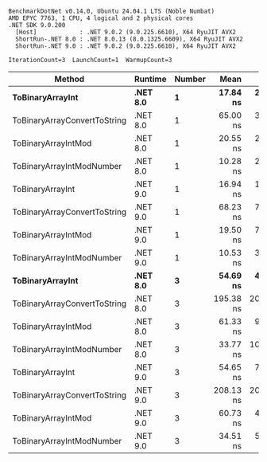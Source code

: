 ```

BenchmarkDotNet v0.14.0, Ubuntu 24.04.1 LTS (Noble Numbat)
AMD EPYC 7763, 1 CPU, 4 logical and 2 physical cores
.NET SDK 9.0.200
  [Host]            : .NET 9.0.2 (9.0.225.6610), X64 RyuJIT AVX2
  ShortRun-.NET 8.0 : .NET 8.0.13 (8.0.1325.6609), X64 RyuJIT AVX2
  ShortRun-.NET 9.0 : .NET 9.0.2 (9.0.225.6610), X64 RyuJIT AVX2

IterationCount=3  LaunchCount=1  WarmupCount=3  

```
| Method                       | Runtime  | Number | Mean      | Error     | StdDev   | Min       | Max       | Gen0   | Allocated |
|----------------------------- |--------- |------- |----------:|----------:|---------:|----------:|----------:|-------:|----------:|
| **ToBinaryArrayInt**             | **.NET 8.0** | **1**      |  **17.84 ns** |  **2.004 ns** | **0.110 ns** |  **17.74 ns** |  **17.96 ns** | **0.0019** |      **32 B** |
| ToBinaryArrayConvertToString | .NET 8.0 | 1      |  65.00 ns |  3.209 ns | 0.176 ns |  64.80 ns |  65.13 ns | 0.0057 |      96 B |
| ToBinaryArrayIntMod          | .NET 8.0 | 1      |  20.55 ns |  2.787 ns | 0.153 ns |  20.39 ns |  20.69 ns | 0.0019 |      32 B |
| ToBinaryArrayIntModNumber    | .NET 8.0 | 1      |  10.28 ns |  2.172 ns | 0.119 ns |  10.17 ns |  10.40 ns | 0.0019 |      32 B |
| ToBinaryArrayInt             | .NET 9.0 | 1      |  16.94 ns |  1.015 ns | 0.056 ns |  16.88 ns |  16.98 ns | 0.0019 |      32 B |
| ToBinaryArrayConvertToString | .NET 9.0 | 1      |  68.23 ns |  7.052 ns | 0.387 ns |  67.91 ns |  68.66 ns | 0.0057 |      96 B |
| ToBinaryArrayIntMod          | .NET 9.0 | 1      |  19.50 ns |  7.309 ns | 0.401 ns |  19.06 ns |  19.85 ns | 0.0019 |      32 B |
| ToBinaryArrayIntModNumber    | .NET 9.0 | 1      |  10.53 ns |  3.017 ns | 0.165 ns |  10.35 ns |  10.68 ns | 0.0019 |      32 B |
| **ToBinaryArrayInt**             | **.NET 8.0** | **3**      |  **54.69 ns** |  **4.768 ns** | **0.261 ns** |  **54.43 ns** |  **54.95 ns** | **0.0057** |      **96 B** |
| ToBinaryArrayConvertToString | .NET 8.0 | 3      | 195.38 ns | 20.097 ns | 1.102 ns | 194.46 ns | 196.60 ns | 0.0176 |     296 B |
| ToBinaryArrayIntMod          | .NET 8.0 | 3      |  61.33 ns |  9.451 ns | 0.518 ns |  60.73 ns |  61.65 ns | 0.0057 |      96 B |
| ToBinaryArrayIntModNumber    | .NET 8.0 | 3      |  33.77 ns | 10.811 ns | 0.593 ns |  33.09 ns |  34.14 ns | 0.0057 |      96 B |
| ToBinaryArrayInt             | .NET 9.0 | 3      |  54.65 ns |  7.176 ns | 0.393 ns |  54.21 ns |  54.96 ns | 0.0057 |      96 B |
| ToBinaryArrayConvertToString | .NET 9.0 | 3      | 208.13 ns | 20.428 ns | 1.120 ns | 207.41 ns | 209.42 ns | 0.0176 |     296 B |
| ToBinaryArrayIntMod          | .NET 9.0 | 3      |  60.73 ns |  4.897 ns | 0.268 ns |  60.46 ns |  61.00 ns | 0.0057 |      96 B |
| ToBinaryArrayIntModNumber    | .NET 9.0 | 3      |  34.51 ns |  5.049 ns | 0.277 ns |  34.30 ns |  34.82 ns | 0.0057 |      96 B |
